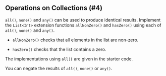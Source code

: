 ## Operations on Collections (#4)

`all()`, `none()` and `any()` can be used to produce identical results.
Implement the `List<Int>` extension functions `allNonZero()` and `hasZero()`
using each of `all()`, `none()` and `any()`.

- `allNonZero()` checks that all elements in the list are non-zero.

- `hasZero()` checks that the list contains a zero.

The implementations using `all()` are given in the starter code.

<div class="hint">

You can negate the results of `all()`, `none()` or `any()`.

</div>
